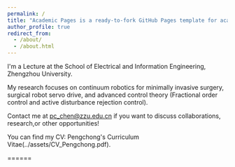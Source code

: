 ```yaml
---
permalink: /
title: "Academic Pages is a ready-to-fork GitHub Pages template for academic personal websites"
author_profile: true
redirect_from: 
  - /about/
  - /about.html
---
```


I'm a Lecture at the School of Electrical and Information Engineering, Zhengzhou University.

My research focuses on continuum robotics for minimally invasive surgery, surgical robot servo drive, and advanced control theory (Fractional order control and active disturbance rejection control).

Contact me at pc_chen@zzu.edu.cn if you want to discuss collaborations, research,or other opportunities!

You can find my CV: Pengchong's Curriculum Vitae(../assets/CV_Pengchong.pdf).

======
